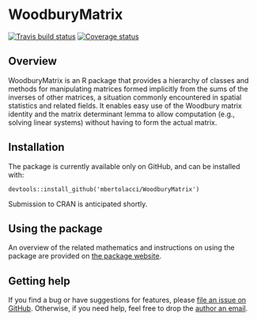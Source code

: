 # WoodburyMatrix

[![Travis build status](https://travis-ci.org/mbertolacci/WoodburyMatrix.svg?branch=master)](https://travis-ci.org/mbertolacci/WoodburyMatrix) [![Coverage status](https://codecov.io/gh/mbertolacci/WoodburyMatrix/branch/master/graph/badge.svg)](https://codecov.io/github/mbertolacci/WoodburyMatrix?branch=master)

## Overview

WoodburyMatrix is an R package that provides a hierarchy of classes and methods for manipulating matrices formed implicitly from the sums of the inverses of other matrices, a situation commonly encountered in spatial statistics and related fields. It enables easy use of the Woodbury matrix identity and the matrix determinant lemma to allow computation (e.g., solving linear systems) without having to form the actual matrix.

## Installation

The package is currently available only on GitHub, and can be installed with:

```{r}
devtools::install_github('mbertolacci/WoodburyMatrix')
```

Submission to CRAN is anticipated shortly.

## Using the package

An overview of the related mathematics and instructions on using the package are provided on [the package website](https://mbertolacci.github.io/WoodburyMatrix/articles/WoodburyMatrix.html).

## Getting help

If you find a bug or have suggestions for features, please [file an issue on GitHub](https://github.com/mbertolacci/WoodburyMatrix/issues). Otherwise, if you need help, feel free to drop the [author an email](mailto:m.bertolacci@gmail.com).
